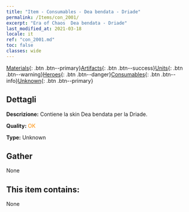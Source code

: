 ```yaml
---
title: "Item - Consumables - Dea bendata - Driade"
permalink: /Items/con_2001/
excerpt: "Era of Chaos  Dea bendata - Driade"
last_modified_at: 2021-03-18
locale: it
ref: "con_2001.md"
toc: false
classes: wide
---
```

 [Materials](/it/Items/){: .btn .btn--primary}[Artifacts](/it/Items/Artifacts/){: .btn .btn--success}[Units](/it/Items/Units/){: .btn .btn--warning}[Heroes](/it/Items/Heroes/){: .btn .btn--danger}[Consumables](/it/Items/Consumables/){: .btn .btn--info}[Unknown](/it/Items/Unknown/){: .btn .btn--primary}

## Dettagli
 **Descrizione:** Contiene la skin Dea bendata per la Driade.

 **Quality:** <span style="color: #FF8C00">OK</span>

 **Type:** Unknown

## Gather

  None

## This item contains:

  None

